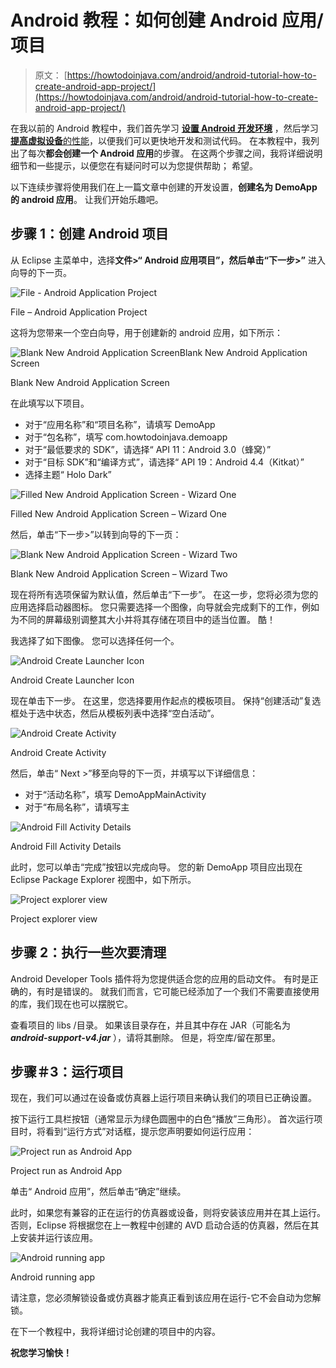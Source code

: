 # Android 教程：如何创建 Android 应用/项目

> 原文： [https://howtodoinjava.com/android/android-tutorial-how-to-create-android-app-project/](https://howtodoinjava.com/android/android-tutorial-how-to-create-android-app-project/)

在我以前的 Android 教程中，我们首先学习 [**设置 Android 开发环境**](//howtodoinjava.com/android/android-tutorial-install-android-on-windows/ "Android Tutorial : Install Android on Windows") ，然后学习 [**提高虚拟设备**的性能](//howtodoinjava.com/android/how-to-speed-up-a-slow-android-avdemulator/ "How to speed up a slow android AVD/emulator")，以便我们可以更快地开发和测试代码。 在本教程中，我列出了每次**都会创建一个 Android 应用**的步骤。 在这两个步骤之间，我将详细说明细节和一些提示，以便您在有疑问时可以为您提供帮助； 希望。

以下连续步骤将使用我们在上一篇文章中创建的开发设置，**创建名为 DemoApp 的 android 应用**。 让我们开始乐趣吧。

## 步骤 1：创建 Android 项目

从 Eclipse 主菜单中，选择**文件>“ Android 应用项目”，然后单击“下一步>”** 进入向导的下一页。

![File - Android Application Project](img/0e61fa1662c3f4fd2840d99b0719829b.png)

File – Android Application Project



这将为您带来一个空白向导，用于创建新的 android 应用，如下所示：

![Blank New Android Application ScreenBlank New Android Application Screen](img/7e58ae20f0c0580a94529159d33f8399.png)

Blank New Android Application Screen



在此填写以下项目。

*   对于“应用名称”和“项目名称”，请填写 DemoApp
*   对于“包名称”，填写 com.howtodoinjava.demoapp
*   对于“最低要求的 SDK”，请选择“ API 11：Android 3.0（蜂窝）”
*   对于“目标 SDK”和“编译方式”，请选择“ API 19：Android 4.4（Kitkat）”
*   选择主题“ Holo Dark”

![Filled New Android Application Screen - Wizard One](img/54c34eb85e41a7068aaea604c63c3cff.png)

Filled New Android Application Screen – Wizard One



然后，单击“下一步>”以转到向导的下一页：

![Blank New Android Application Screen - Wizard Two](img/92422bd5e7dd6e995aeee5d4f9576fe5.png)

Blank New Android Application Screen – Wizard Two



现在将所有选项保留为默认值，然后单击“下一步”。 在这一步，您将必须为您的应用选择启动器图标。 您只需要选择一个图像，向导就会完成剩下的工作，例如为不同的屏幕级别调整其大小并将其存储在项目中的适当位置。 酷！

我选择了如下图像。 您可以选择任何一个。

![Android Create Launcher Icon](img/17237bb35f812bca9cfe531447fb9441.png)

Android Create Launcher Icon



现在单击下一步。 在这里，您选择要用作起点的模板项目。 保持“创建活动”复选框处于选中状态，然后从模板列表中选择“空白活动”。

![Android Create Activity](img/6fa6cc43541f509e2dce5f553645d94a.png)

Android Create Activity



然后，单击“ Next >”移至向导的下一页，并填写以下详细信息：

*   对于“活动名称”，填写 DemoAppMainActivity
*   对于“布局名称”，请填写主

![Android Fill Activity Details](img/494a07011aa12aa07abe53bbc010fcc9.png)

Android Fill Activity Details



此时，您可以单击“完成”按钮以完成向导。 您的新 DemoApp 项目应出现在 Eclipse Package Explorer 视图中，如下所示。

![Project explorer view](img/51f679ba9dbd383e00910c72a6bd350c.png)

Project explorer view



## 步骤 2：执行一些次要清理

Android Developer Tools 插件将为您提供适合您的应用的启动文件。 有时是正确的，有时是错误的。 就我们而言，它可能已经添加了一个我们不需要直接使用的库，我们现在也可以摆脱它。

查看项目的 libs /目录。 如果该目录存在，并且其中存在 JAR（可能名为 ***android-support-v4.jar*** ），请将其删除。 但是，将空库/留在那里。

## 步骤＃3：运行项目

现在，我们可以通过在设备或仿真器上运行项目来确认我们的项目已正确设置。

按下运行工具栏按钮（通常显示为绿色圆圈中的白色“播放”三角形）。 首次运行项目时，将看到“运行方式”对话框，提示您声明要如何运行应用：

![Project run as Android App](img/e04daf2b4ce28c1b904144b4df99b91e.png)

Project run as Android App



单击“ Android 应用”，然后单击“确定”继续。

此时，如果您有兼容的正在运行的仿真器或设备，则将安装该应用并在其上运行。 否则，Eclipse 将根据您在上一教程中创建的 AVD 启动合适的仿真器，然后在其上安装并运行该应用。

![Android running app](img/ac4e964f494d62fc6bec7e82d44d042f.png)

Android running app



请注意，您必须解锁设备或仿真器才能真正看到该应用在运行-它不会自动为您解锁。

在下一个教程中，我将详细讨论创建的项目中的内容。

**祝您学习愉快！**